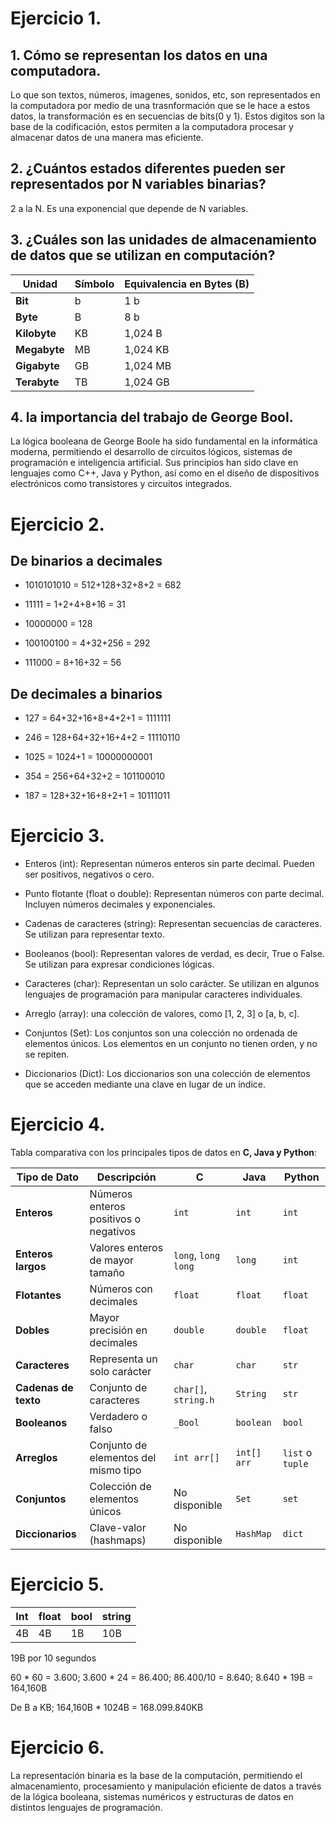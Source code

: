 # Ejercicio 1.

## 1.  Cómo se representan los datos en una computadora.

Lo que son textos, números, imagenes, sonidos, etc, son representados en la computadora por medio de una trasnformación que se le hace a estos datos, la transformación es en secuencias de bits(0 y 1). Estos digitos son la base de la codificación, estos permiten a la computadora procesar y almacenar datos de una manera mas eficiente.

## 2. ¿Cuántos estados diferentes pueden ser representados por N variables binarias?

2 a la N. Es una exponencial que depende de N variables.

## 3. ¿Cuáles son las unidades de almacenamiento de datos que se utilizan en computación?
 
| Unidad       | Símbolo | Equivalencia en Bytes (B) |
|--------------|---------|--------------------------|
| **Bit**          | b       | 1 b       |
| **Byte**         | B       | 8 b       |
| **Kilobyte**     | KB      | 1,024 B   |
| **Megabyte**     | MB      | 1,024 KB  |
| **Gigabyte**     | GB      | 1,024 MB  |
| **Terabyte**     | TB      | 1,024 GB  |

## 4. la importancia del trabajo de George Bool.

La lógica booleana de George Boole ha sido fundamental en la informática moderna, permitiendo el desarrollo de circuitos lógicos, sistemas de programación e inteligencia artificial. Sus principios han sido clave en lenguajes como C++, Java y Python, así como en el diseño de dispositivos electrónicos como transistores y circuitos integrados.

# Ejercicio 2.

## De binarios a decimales

- 1010101010 = 512+128+32+8+2 = 682

- 11111 = 1+2+4+8+16 = 31

- 10000000 = 128

- 100100100 = 4+32+256 = 292

- 111000 = 8+16+32 = 56

## De decimales a binarios

- 127 = 64+32+16+8+4+2+1 = 1111111

- 246 = 128+64+32+16+4+2 = 11110110

- 1025 = 1024+1 = 10000000001

- 354 = 256+64+32+2 = 101100010

- 187 = 128+32+16+8+2+1 = 10111011

# Ejercicio 3.

- Enteros (int): Representan números enteros sin parte decimal. Pueden ser positivos, negativos o cero.

- Punto flotante (float o double): Representan números con parte decimal. Incluyen números decimales y exponenciales.

- Cadenas de caracteres (string): Representan secuencias de caracteres. Se utilizan para representar texto.

- Booleanos (bool): Representan valores de verdad, es decir, True o False. Se utilizan para expresar condiciones lógicas.

- Caracteres (char): Representan un solo carácter. Se utilizan en algunos lenguajes de programación para manipular caracteres individuales.

- Arreglo (array): una colección de valores, como [1, 2, 3] o [a, b, c].

- Conjuntos (Set): Los conjuntos son una colección no ordenada de elementos únicos. Los elementos en un conjunto no tienen orden, y no se repiten.

- Diccionarios (Dict): Los diccionarios son una colección de elementos que se acceden mediante una clave en lugar de un índice. 



# Ejercicio 4.

Tabla comparativa con los principales tipos de datos en **C, Java y Python**:

| Tipo de Dato     | Descripción                                    | C                     | Java                  | Python              |
|------------------|----------------------------------------------|-----------------------|-----------------------|---------------------|
| **Enteros**      | Números enteros positivos o negativos       | `int`                 | `int`                 | `int`               |
| **Enteros largos** | Valores enteros de mayor tamaño         | `long`, `long long`   | `long`                 | `int`                |
| **Flotantes**    | Números con decimales                      | `float`               | `float`               | `float`             |
| **Dobles**       | Mayor precisión en decimales               | `double`              | `double`              | `float`              |
| **Caracteres**   | Representa un solo carácter                | `char`                | `char`                | `str`                |
| **Cadenas de texto** | Conjunto de caracteres                | `char[]`, `string.h`  | `String`              | `str`               |
| **Booleanos**    | Verdadero o falso                          | `_Bool`              | `boolean`             | `bool`              |
| **Arreglos**     | Conjunto de elementos del mismo tipo       | `int arr[]`           | `int[] arr`           | `list` o `tuple`    |
| **Conjuntos**    | Colección de elementos únicos             | No disponible         | `Set`                 | `set`               |
| **Diccionarios** | Clave-valor (hashmaps)                    | No disponible         | `HashMap`             | `dict`              |

# Ejercicio 5.

|  **Int**  |  **float**  |  **bool**  |  **string**  |
|-------|---------|--------|----------|
|  4B   |   4B    |   1B   |    10B   |

19B por 10 segundos

60 * 60 = 3.600; 3.600 * 24 = 86.400; 86.400/10 = 8.640; 8.640 * 19B = 164,160B

De B a KB; 164,160B * 1024B = 168.099.840KB

# Ejercicio 6.

La representación binaria es la base de la computación, permitiendo el almacenamiento, procesamiento y manipulación eficiente de datos a través de la lógica booleana, sistemas numéricos y estructuras de datos en distintos lenguajes de programación.



